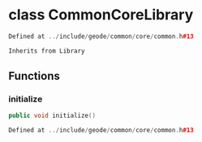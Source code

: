 # class CommonCoreLibrary

```cpp
Defined at ../include/geode/common/core/common.h#13
```

```cpp
Inherits from Library
```



## Functions

### initialize

```cpp
public void initialize()
```

```cpp
Defined at ../include/geode/common/core/common.h#13
```



